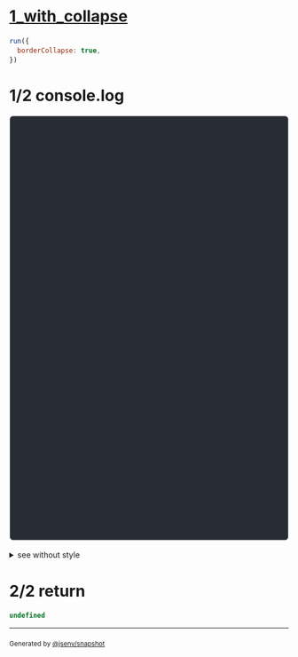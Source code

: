 # [1_with_collapse](../../border_collapse.test.mjs#L112)

```js
run({
  borderCollapse: true,
})
```

# 1/2 console.log

![img](console.log.svg)

<details>
  <summary>see without style</summary>

```console
--- top_left_empty ---
              ┌──────────────┐
  top_left    │ top_right    │
┌─────────────┼──────────────┤
│ bottom_left │ bottom_right │
└─────────────┴──────────────┘
--- top_right_empty ---
┌─────────────┐               
│ top_left    │ top_right     
├─────────────┼──────────────┐
│ bottom_left │ bottom_right │
└─────────────┴──────────────┘
--- bottom_right_empty ---
┌─────────────┬──────────────┐
│ top_left    │ top_right    │
├─────────────┼──────────────┘
│ bottom_left │ bottom_right  
└─────────────┘               
--- bottom_left_empty ---
┌─────────────┬──────────────┐
│ top_left    │ top_right    │
└─────────────┼──────────────┤
  bottom_left │ bottom_right │
              └──────────────┘
--- all ---
┌─────────────┬──────────────┐
│ top_left    │ top_right    │
├─────────────┼──────────────┤
│ bottom_left │ bottom_right │
└─────────────┴──────────────┘
--- all_3_row ---
┌──────────┬──────────┬──────────┐
│ column_a │ column_b │ column_c │
└──────────┴──────────┴──────────┘
--- all_3_column ---
┌───────┐
│ row_a │
├───────┤
│ row_b │
├───────┤
│ row_c │
└───────┘
--- nine_cells_middle_use_yellow_borders ---
┌─────────────┬────────┬──────────────┐
│ top_left    │ top    │ top_right    │
├─────────────┼────────┼──────────────┤
│ left        │ center │ right        │
├─────────────┼────────┼──────────────┤
│ bottom_left │ bottom │ bottom_right │
└─────────────┴────────┴──────────────┘
```

</details>


# 2/2 return

```js
undefined
```

---

<sub>
  Generated by <a href="https://github.com/jsenv/core/tree/main/packages/tooling/snapshot">@jsenv/snapshot</a>
</sub>
